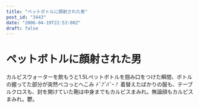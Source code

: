 ```yaml
---
title: "ペットボトルに顔射された男"
post_id: "3443"
date: "2006-04-19T22:53:00Z"
draft: false
---
```


# ペットボトルに顔射された男

カルピスウォーターを飲もうと1.5Lペットボトルを掴み口をつけた瞬間、ボトルの握ってた部分が突然ベコっとへこみ _ﾄﾞﾌﾞﾊﾞｰ！_ 着替えたばかりの服も、テーブルクロスも、封を開けていた鞄は中身までもカルピスまみれ。無論顔もカルピスまみれ。鬱。
